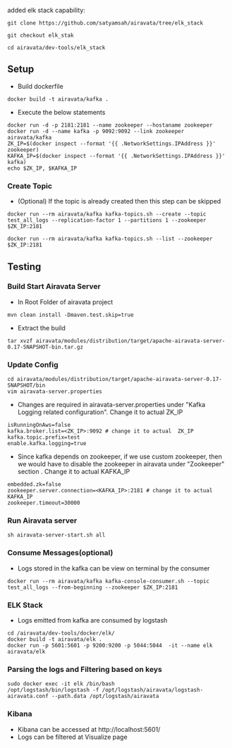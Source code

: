 added elk stack capability:
```
git clone https://github.com/satyamsah/airavata/tree/elk_stack

git checkout elk_stak

cd airavata/dev-tools/elk_stack
```
## Setup
- Build dockerfile
```
docker build -t airavata/kafka .
```
- Execute the below statements
```
docker run -d -p 2181:2181 --name zookeeper --hostaname zookeeper
docker run -d --name kafka -p 9092:9092 --link zookeeper airavata/kafka
ZK_IP=$(docker inspect --format '{{ .NetworkSettings.IPAddress }}' zookeeper)
KAFKA_IP=$(docker inspect --format '{{ .NetworkSettings.IPAddress }}' kafka)
echo $ZK_IP, $KAFKA_IP

```

### Create Topic
- (Optional) If the topic is already created then this step can be skipped
```
docker run --rm airavata/kafka kafka-topics.sh --create --topic test_all_logs --replication-factor 1 --partitions 1 --zookeeper $ZK_IP:2181

docker run --rm airavata/kafka kafka-topics.sh --list --zookeeper $ZK_IP:2181
```



## Testing 
### Build Start Airavata Server
- In Root Folder of airavata project
```
mvn clean install -Dmaven.test.skip=true
```
- Extract the build
```
tar xvzf airavata/modules/distribution/target/apache-airavata-server-0.17-SNAPSHOT-bin.tar.gz
```
### Update Config
```
cd airavata/modules/distribution/target/apache-airavata-server-0.17-SNAPSHOT/bin
vim airavata-server.properties
```
- Changes are required in airavata-server.properties under "Kafka Logging related configuration". Change it to actual ZK_IP
```
isRunningOnAws=false
kafka.broker.list=<ZK_IP>:9092 # change it to actual  ZK_IP
kafka.topic.prefix=test
enable.kafka.logging=true
```
- Since kafka depends on zookeeper, if we use custom zookeeper, then we would have to disable the zookeeper in airavata under "Zookeeper" section . Change it to actual  KAFKA_IP
```
embedded.zk=false
zookeeper.server.connection=<KAFKA_IP>:2181 # change it to actual  KAFKA_IP
zookeeper.timeout=30000
```
### Run Airavata server
```
sh airavata-server-start.sh all
```

### Consume Messages(optional)
- Logs stored in the kafka can be view on terminal by the consumer
```
docker run --rm airavata/kafka kafka-console-consumer.sh --topic test_all_logs --from-beginning --zookeeper $ZK_IP:2181
```
### ELK Stack
- Logs emitted from kafka are consumed by logstash
```
cd /airavata/dev-tools/docker/elk/
docker build -t airavata/elk .
docker run -p 5601:5601 -p 9200:9200 -p 5044:5044  -it --name elk airavata/elk
```

### Parsing the logs and Filtering based on keys
```
sudo docker exec -it elk /bin/bash
/opt/logstash/bin/logstash -f /opt/logstash/airavata/logstash-airavata.conf --path.data /opt/logstash/airavata
```
### Kibana
- Kibana can be accessed at http://localhost:5601/
- Logs can be filtered at Visualize page
